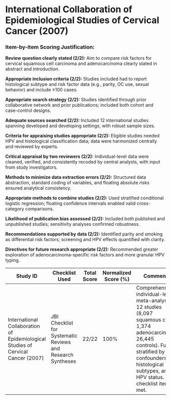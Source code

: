 # International Collaboration of Epidemiological Studies of Cervical Cancer (2007)

### Item-by-item Scoring Justification:

**Review question clearly stated (2/2):** Aim to compare risk factors for cervical squamous cell carcinoma and adenocarcinoma clearly stated in abstract and introduction.

**Appropriate inclusion criteria (2/2):** Studies included had to report histological subtype and risk factor data (e.g., parity, OC use, sexual behavior) and include ≥100 cases.

**Appropriate search strategy (2/2):** Studies identified through prior collaborative network and prior publications; included both cohort and case-control designs.

**Adequate sources searched (2/2):** Included 12 international studies spanning developed and developing settings, with robust sample sizes.

**Criteria for appraising studies appropriate (2/2):** Eligible studies needed HPV and histological classification data; data were harmonized centrally and reviewed by experts.

**Critical appraisal by two reviewers (2/2):** Individual-level data were cleaned, verified, and consistently recoded by central analysts, with input from study investigators.

**Methods to minimize data extraction errors (2/2):** Structured data abstraction, standard coding of variables, and floating absolute risks ensured analytical consistency.

**Appropriate methods to combine studies (2/2):** Used stratified conditional logistic regression; floating confidence intervals enabled valid cross-category comparisons.

**Likelihood of publication bias assessed (2/2):** Included both published and unpublished studies; sensitivity analyses confirmed robustness.

**Recommendations supported by data (2/2):** Identified parity and smoking as differential risk factors; screening and HPV effects quantified with clarity.

**Directives for future research appropriate (2/2):** Recommended greater exploration of adenocarcinoma-specific risk factors and more granular HPV typing.

| Study ID | Checklist Used | Total Score | Normalized Score (%) | Comments |
| --- | --- | --- | --- | --- |
| International Collaboration of Epidemiological Studies of Cervical Cancer (2007) | JBI Checklist for Systematic Reviews and Research Syntheses | 22/22 | 100% | Comprehensive individual-level meta-analysis of 12 studies (8,097 squamous cell, 1,374 adenocarcinoma, 26,445 controls). Fully stratified by confounders, histological subtypes, and HPV status. All checklist items met. |
